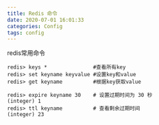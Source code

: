 ```yaml
---
title: Redis 命令
date: 2020-07-01 16:01:33
categories: Config
tags: config
---
```


<meta name="referrer" content="no-referrer" />


redis常用命令

```
redis> keys * 				#查看所有key
redis> set keyname keyvalue	#设置key和value
redis> get keyname  		#根据key获取value

redis> expire keyname 30	# 设置过期时间为 30 秒
(integer) 1
redis> ttl keyname			# 查看剩余过期时间
(integer) 23
```

